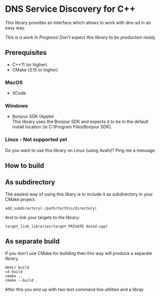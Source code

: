 # DNS Service Discovery for C++
This library provides an interface which allows to work with dns-sd in an easy way.

_This is a work In Progress! Don't expect this library to be production ready._

## Prerequisites

* C++11 (or higher)
* CMake (3.15 or higher)

### MacOS
  
* XCode

### Windows

* Bonjour SDK (Apple)  
This library uses the Bonjour SDK and expects it to be in the default install location (ie C:\Program Files\Bonjour SDK).

### Linux - Not supported yet
Do you want to use this library on Linux (using Avahi)? Ping me a message.

## How to build

## As subdirectory

The easiest way of using this libary is to include it as subdirectory in your CMake project.

    add_subdirectory(./path/to/this/directory)
    
And to link your targets to the library:

    target_link_libraries(target PRIVATE dnssd-cpp)
    
## As separate build

If you don't use CMake for building then this way will produce a separate library.

    mkdir build 
    cd build
    cmake ..
    cmake --build .
    
After this you end up with two test command line utilities and a libray
